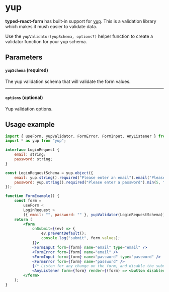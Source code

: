 # yup

**typed-react-form** has built-in support for [yup](https://github.com/jquense/yup). This is a validation library which makes it mush easier to validate data.

Use the `yupValidator(yupSchema, options?)` helper function to create a validator function for your yup schema.

## Parameters

#### `yupSchema` **(required)**

The yup validation schema that will validate the form values.

---

#### `options` **(optional)**

Yup validation options.

## Usage example

```jsx
import { useForm, yupValidator, FormError, FormInput, AnyListener } from "typed-react-form";
import * as yup from "yup";

interface LoginRequest {
    email: string;
    password: string;
}

const LoginRequestSchema = yup.object({
    email: yup.string().required("Please enter an email").email("Please enter a valid email address."),
    password: yup.string().required("Please enter a password").min(5, "Password must be longer"),
});

function FormExample() {
    const form =
        useForm <
        LoginRequest >
        ({ email: "", password: "" }, yupValidator(LoginRequestSchema)); // Use the yup validator
    return (
        <form
            onSubmit={(ev) => {
                ev.preventDefault();
                console.log("submit", form.values);
            }}>
            <FormInput form={form} name="email" type="email" />
            <FormError form={form} name="email" />
            <FormInput form={form} name="password" type="password" />
            <FormError form={form} name="password" />
            {/* Listen for any change on the form, and disable the submit button when there is an error */}
            <AnyListener form={form} render={(form) => <button disabled={form.error}>Submit</button>} />
        </form>
    );
}
```

